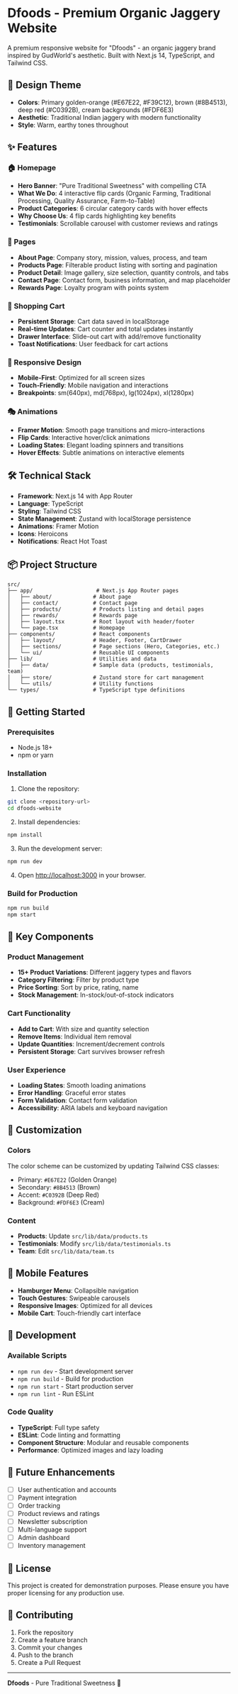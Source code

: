 # Dfoods - Premium Organic Jaggery Website

A premium responsive website for "Dfoods" - an organic jaggery brand inspired by GudWorld's aesthetic. Built with Next.js 14, TypeScript, and Tailwind CSS.

## 🎨 Design Theme

- **Colors**: Primary golden-orange (#E67E22, #F39C12), brown (#8B4513), deep red (#C0392B), cream backgrounds (#FDF6E3)
- **Aesthetic**: Traditional Indian jaggery with modern functionality
- **Style**: Warm, earthy tones throughout

## ✨ Features

### 🏠 Homepage
- **Hero Banner**: "Pure Traditional Sweetness" with compelling CTA
- **What We Do**: 4 interactive flip cards (Organic Farming, Traditional Processing, Quality Assurance, Farm-to-Table)
- **Product Categories**: 6 circular category cards with hover effects
- **Why Choose Us**: 4 flip cards highlighting key benefits
- **Testimonials**: Scrollable carousel with customer reviews and ratings

### 📄 Pages
- **About Page**: Company story, mission, values, process, and team
- **Products Page**: Filterable product listing with sorting and pagination
- **Product Detail**: Image gallery, size selection, quantity controls, and tabs
- **Contact Page**: Contact form, business information, and map placeholder
- **Rewards Page**: Loyalty program with points system

### 🛒 Shopping Cart
- **Persistent Storage**: Cart data saved in localStorage
- **Real-time Updates**: Cart counter and total updates instantly
- **Drawer Interface**: Slide-out cart with add/remove functionality
- **Toast Notifications**: User feedback for cart actions

### 📱 Responsive Design
- **Mobile-First**: Optimized for all screen sizes
- **Touch-Friendly**: Mobile navigation and interactions
- **Breakpoints**: sm(640px), md(768px), lg(1024px), xl(1280px)

### 🎭 Animations
- **Framer Motion**: Smooth page transitions and micro-interactions
- **Flip Cards**: Interactive hover/click animations
- **Loading States**: Elegant loading spinners and transitions
- **Hover Effects**: Subtle animations on interactive elements

## 🛠️ Technical Stack

- **Framework**: Next.js 14 with App Router
- **Language**: TypeScript
- **Styling**: Tailwind CSS
- **State Management**: Zustand with localStorage persistence
- **Animations**: Framer Motion
- **Icons**: Heroicons
- **Notifications**: React Hot Toast

## 📦 Project Structure

```
src/
├── app/                    # Next.js App Router pages
│   ├── about/             # About page
│   ├── contact/           # Contact page
│   ├── products/          # Products listing and detail pages
│   ├── rewards/           # Rewards page
│   ├── layout.tsx         # Root layout with header/footer
│   └── page.tsx           # Homepage
├── components/            # React components
│   ├── layout/            # Header, Footer, CartDrawer
│   ├── sections/          # Page sections (Hero, Categories, etc.)
│   └── ui/                # Reusable UI components
├── lib/                   # Utilities and data
│   ├── data/              # Sample data (products, testimonials, team)
│   ├── store/             # Zustand store for cart management
│   └── utils/             # Utility functions
└── types/                 # TypeScript type definitions
```

## 🚀 Getting Started

### Prerequisites
- Node.js 18+ 
- npm or yarn

### Installation

1. Clone the repository:
```bash
git clone <repository-url>
cd dfoods-website
```

2. Install dependencies:
```bash
npm install
```

3. Run the development server:
```bash
npm run dev
```

4. Open [http://localhost:3000](http://localhost:3000) in your browser.

### Build for Production

```bash
npm run build
npm start
```

## 🎯 Key Components

### Product Management
- **15+ Product Variations**: Different jaggery types and flavors
- **Category Filtering**: Filter by product type
- **Price Sorting**: Sort by price, rating, name
- **Stock Management**: In-stock/out-of-stock indicators

### Cart Functionality
- **Add to Cart**: With size and quantity selection
- **Remove Items**: Individual item removal
- **Update Quantities**: Increment/decrement controls
- **Persistent Storage**: Cart survives browser refresh

### User Experience
- **Loading States**: Smooth loading animations
- **Error Handling**: Graceful error states
- **Form Validation**: Contact form validation
- **Accessibility**: ARIA labels and keyboard navigation

## 🎨 Customization

### Colors
The color scheme can be customized by updating Tailwind CSS classes:
- Primary: `#E67E22` (Golden Orange)
- Secondary: `#8B4513` (Brown)
- Accent: `#C0392B` (Deep Red)
- Background: `#FDF6E3` (Cream)

### Content
- **Products**: Update `src/lib/data/products.ts`
- **Testimonials**: Modify `src/lib/data/testimonials.ts`
- **Team**: Edit `src/lib/data/team.ts`

## 📱 Mobile Features

- **Hamburger Menu**: Collapsible navigation
- **Touch Gestures**: Swipeable carousels
- **Responsive Images**: Optimized for all devices
- **Mobile Cart**: Touch-friendly cart interface

## 🔧 Development

### Available Scripts
- `npm run dev` - Start development server
- `npm run build` - Build for production
- `npm run start` - Start production server
- `npm run lint` - Run ESLint

### Code Quality
- **TypeScript**: Full type safety
- **ESLint**: Code linting and formatting
- **Component Structure**: Modular and reusable components
- **Performance**: Optimized images and lazy loading

## 🌟 Future Enhancements

- [ ] User authentication and accounts
- [ ] Payment integration
- [ ] Order tracking
- [ ] Product reviews and ratings
- [ ] Newsletter subscription
- [ ] Multi-language support
- [ ] Admin dashboard
- [ ] Inventory management

## 📄 License

This project is created for demonstration purposes. Please ensure you have proper licensing for any production use.

## 🤝 Contributing

1. Fork the repository
2. Create a feature branch
3. Commit your changes
4. Push to the branch
5. Create a Pull Request

---

**Dfoods** - Pure Traditional Sweetness 🍯